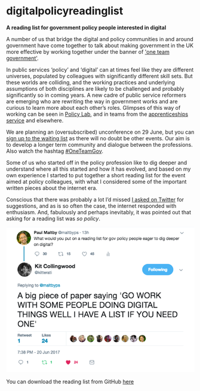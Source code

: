 # digitalpolicyreadinglist
**A reading list for government policy people interested in digital** 

A number of us that bridge the digital and policy communities in and around government have come together to talk about making government in the UK more effective by working together under the banner of ['one team government'](http://oneteamgov.uk/). 

In public services ‘policy’ and ‘digital’ can at times feel like they are different universes, populated by colleagues with significantly different skill sets. But these worlds are colliding, and the working practices and underlying assumptions of both disciplines are likely to be challenged and probably significantly so in coming years. A new cadre of public service reformers are emerging who are rewriting the way in government works and are curious to learn more about each other’s roles. Glimpses of this way of working can be seen in [Policy Lab](https://openpolicy.blog.gov.uk/), and in teams from the [apprenticeships service](https://sfadigital.blog.gov.uk/2017/03/24/dont-bring-policy-and-delivery-closer-together-make-them-the-same-thing/) and elsewhere.

We are planning an (oversubscribed) unconference on 29 June, but you can [sign up to the waiting list](https://www.eventbrite.co.uk/e/one-team-government-better-together-tickets-34402846841) as there will no doubt be other events. Our aim is to develop a longer term community and dialogue between the professions. Also watch the hashtag [#OneTeamGov](https://twitter.com/search?q=%23oneteamgov&src=typd).

Some of us who started off in the policy profession like to dig deeper and understand where all this started and how it has evolved, and based on my own experience I started to put together a short reading list for the event aimed at policy colleagues, with what I considered some of the important written pieces about the internet era.

Conscious that there was probably a lot I’d missed [I asked on Twitter](https://twitter.com/maltbyps/status/877228688009551873) for suggestions, and as is so often the case, the internet responded with enthusiasm. And, fabulously and perhaps inevitably, it was pointed out that asking for a reading list was *so policy*.

![pic of tweet burn](/ihavealistifyouneedone.png)

You can download the reading list from GitHub [here](https://github.com/paulmaltby3/digitalpolicyreadinglist/raw/master/Digitalpolicyreadinglist.odt)
